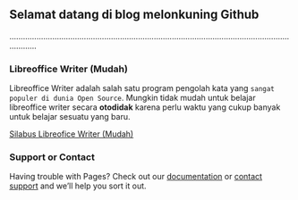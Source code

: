 ## Selamat datang di blog melonkuning Github
........................................................................................................................................
### Libreoffice Writer (Mudah)
Libreoffice Writer adalah salah satu program pengolah kata yang `sangat populer di dunia Open Source`. Mungkin tidak mudah untuk belajar libreoffice writer secara **otodidak** karena perlu waktu yang cukup banyak untuk belajar sesuatu yang baru.

[Silabus Libreofice Writer (Mudah)](https://kuriyantoadi.github.io/melonkuning/libreoffice-writer-mudah)

### Support or Contact

Having trouble with Pages? Check out our [documentation](https://help.github.com/categories/github-pages-basics/) or [contact support](https://github.com/contact) and we’ll help you sort it out.
